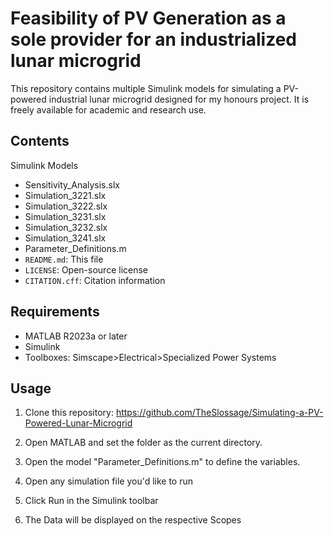 # Feasibility of PV Generation as a sole provider for an industrialized lunar microgrid

This repository contains multiple Simulink models for simulating a PV-powered industrial lunar microgrid designed for my honours project. It is freely available for academic and research use.

## Contents
Simulink Models
- Sensitivity_Analysis.slx
- Simulation_3221.slx
- Simulation_3222.slx
- Simulation_3231.slx
- Simulation_3232.slx
- Simulation_3241.slx
- Parameter_Definitions.m
- `README.md`: This file
- `LICENSE`: Open-source license
- `CITATION.cff`: Citation information

## Requirements

- MATLAB R2023a or later
- Simulink
- Toolboxes: Simscape>Electrical>Specialized Power Systems

## Usage

1. Clone this repository:
   https://github.com/TheSlossage/Simulating-a-PV-Powered-Lunar-Microgrid

2. Open MATLAB and set the folder as the current directory.

3. Open the model "Parameter_Definitions.m" to define the variables.

4. Open any simulation file you'd like to run

5. Click Run in the Simulink toolbar

6. The Data will be displayed on the respective Scopes
